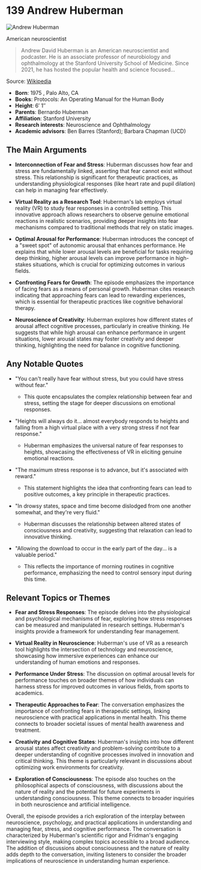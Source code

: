 # 139 Andrew Huberman


![Andrew Huberman](https://encrypted-tbn0.gstatic.com/images?q=tbn:ANd9GcRDG8xW_Fb01ndjEDohbPnQT9lJIgd8NhIq8gojk3I&s=0)

American neuroscientist

> Andrew David Huberman is an American neuroscientist and podcaster. He is an associate professor of neurobiology and ophthalmology at the Stanford University School of Medicine. Since 2021, he has hosted the popular health and science focused...

Source: [Wikipedia](https://en.wikipedia.org/wiki/Andrew_Huberman)

- **Born**: 1975 , Palo Alto, CA
- **Books**: Protocols: An Operating Manual for the Human Body
- **Height**: 6′ 1″
- **Parents**: Bernardo Huberman
- **Affiliation**: Stanford University
- **Research interests**: Neuroscience and Ophthalmology
- **Academic advisors**: Ben Barres (Stanford); Barbara Chapman (UCD)


## The Main Arguments

- **Interconnection of Fear and Stress**: Huberman discusses how fear and stress are fundamentally linked, asserting that fear cannot exist without stress. This relationship is significant for therapeutic practices, as understanding physiological responses (like heart rate and pupil dilation) can help in managing fear effectively.

- **Virtual Reality as a Research Tool**: Huberman's lab employs virtual reality (VR) to study fear responses in a controlled setting. This innovative approach allows researchers to observe genuine emotional reactions in realistic scenarios, providing deeper insights into fear mechanisms compared to traditional methods that rely on static images.

- **Optimal Arousal for Performance**: Huberman introduces the concept of a "sweet spot" of autonomic arousal that enhances performance. He explains that while lower arousal levels are beneficial for tasks requiring deep thinking, higher arousal levels can improve performance in high-stakes situations, which is crucial for optimizing outcomes in various fields.

- **Confronting Fears for Growth**: The episode emphasizes the importance of facing fears as a means of personal growth. Huberman cites research indicating that approaching fears can lead to rewarding experiences, which is essential for therapeutic practices like cognitive behavioral therapy.

- **Neuroscience of Creativity**: Huberman explores how different states of arousal affect cognitive processes, particularly in creative thinking. He suggests that while high arousal can enhance performance in urgent situations, lower arousal states may foster creativity and deeper thinking, highlighting the need for balance in cognitive functioning.

## Any Notable Quotes

- "You can't really have fear without stress, but you could have stress without fear."
  - This quote encapsulates the complex relationship between fear and stress, setting the stage for deeper discussions on emotional responses.

- "Heights will always do it... almost everybody responds to heights and falling from a high virtual place with a very strong stress if not fear response."
  - Huberman emphasizes the universal nature of fear responses to heights, showcasing the effectiveness of VR in eliciting genuine emotional reactions.

- "The maximum stress response is to advance, but it's associated with reward."
  - This statement highlights the idea that confronting fears can lead to positive outcomes, a key principle in therapeutic practices.

- "In drowsy states, space and time become dislodged from one another somewhat, and they're very fluid."
  - Huberman discusses the relationship between altered states of consciousness and creativity, suggesting that relaxation can lead to innovative thinking.

- "Allowing the download to occur in the early part of the day... is a valuable period."
  - This reflects the importance of morning routines in cognitive performance, emphasizing the need to control sensory input during this time.

## Relevant Topics or Themes

- **Fear and Stress Responses**: The episode delves into the physiological and psychological mechanisms of fear, exploring how stress responses can be measured and manipulated in research settings. Huberman's insights provide a framework for understanding fear management.

- **Virtual Reality in Neuroscience**: Huberman's use of VR as a research tool highlights the intersection of technology and neuroscience, showcasing how immersive experiences can enhance our understanding of human emotions and responses.

- **Performance Under Stress**: The discussion on optimal arousal levels for performance touches on broader themes of how individuals can harness stress for improved outcomes in various fields, from sports to academics.

- **Therapeutic Approaches to Fear**: The conversation emphasizes the importance of confronting fears in therapeutic settings, linking neuroscience with practical applications in mental health. This theme connects to broader societal issues of mental health awareness and treatment.

- **Creativity and Cognitive States**: Huberman's insights into how different arousal states affect creativity and problem-solving contribute to a deeper understanding of cognitive processes involved in innovation and critical thinking. This theme is particularly relevant in discussions about optimizing work environments for creativity.

- **Exploration of Consciousness**: The episode also touches on the philosophical aspects of consciousness, with discussions about the nature of reality and the potential for future experiments in understanding consciousness. This theme connects to broader inquiries in both neuroscience and artificial intelligence.

Overall, the episode provides a rich exploration of the interplay between neuroscience, psychology, and practical applications in understanding and managing fear, stress, and cognitive performance. The conversation is characterized by Huberman's scientific rigor and Fridman's engaging interviewing style, making complex topics accessible to a broad audience. The addition of discussions about consciousness and the nature of reality adds depth to the conversation, inviting listeners to consider the broader implications of neuroscience in understanding human experience.